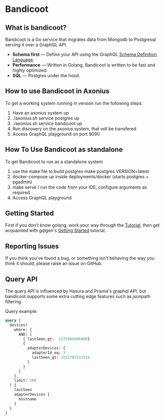 # Bandicoot 

## What is bandicoot?

Bandicoot is a Go service that migrates data from Mongodb to Postgresql serving it over a GraphQL API. 

- **Schema first** — Define your API using the GraphQL [Schema Definition Language](http://graphql.org/learn/schema/).
- **Performance** — Written in Golang, Bandicoot is written to be fast and highly optimized.
- **SQL** — Postgres under the hood.

## How to use Bandicoot in Axonius

To get a working system running in version run the following steps:
1. Have an axonius system up
2. ./axonius.sh service postgres up 
3. ./axonius.sh service bandicoot up
4. Run discovery on the axonius system, that will be transfered
5. Access GraphQL playground on port 9090

## How To Use Bandicoot as standalone

To get Bandicoot to run as a standalone system
1. use the make file to build postgres make postgres VERSION=latest
2. docker-compose up inside deployments/docker (starts postgres + pgadmin)
3. make serve / run the code from your IDE, configure arguments as required
4. Access GraphQL playground


## Getting Started

First if you don't know golang, work your way through the [Tutorial](https://tour.golang.org/welcome/1),
then get acquainted with gqlgen's [Getting Started](https://gqlgen.com/getting-started/) tutorial.

## Reporting Issues

If you think you've found a bug, or something isn't behaving the way you think it should, please raise an issue on GitHub.

## Query API

The query API is influenced by Hasura and Prisma's graphql API, but bandicoot supports some 
extra cutting edge features such as jsonpath filtering.

Query example:
```graphql
query {
  devices(
    where: {
      AND: [
        { lastSeen_gt:  1575996606000}
        {
          adapterDevices: {
            adapterId_eq: 3
            lastSeen_gt: 1552702531534
          }
        }
      ]
    },
    limit: 100
  ) {
    lastSeen
    adapterDevices {
      hostname
    }
  }
}
```